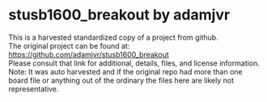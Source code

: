 
# stusb1600_breakout by adamjvr  
This is a harvested standardized copy of a project from github.  
The original project can be found at:  
https://github.com/adamjvr/stusb1600_breakout  
Please consult that link for additional, details, files, and license information.  
Note: It was auto harvested and if the original repo had more than one board file or anything out of the ordinary the files here are likely not representative.  
    